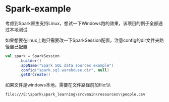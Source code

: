 # Spark-example

考虑到Spark原生支持Linux，想试一下Windows跑的效果，该项目的例子全部通过本地测试

如果想要在linux上跑只需要改一下SparkSession配置，注意config的dir文件夹路径自己配置

```scala
val spark = SparkSession
      .builder()
      .appName("Spark SQL data sources example")
      .config("spark.sql.warehouse.dir", null)
      .getOrCreate()
```

如果文件是windows本地，需要在文件路径前加file:\\\\\

```string
file:///E:\spark\spark_learning\src\main\resources\\people.csv
```

